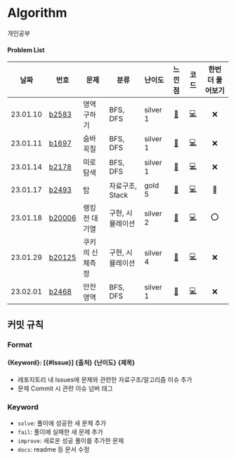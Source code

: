 # Algorithm
개인공부

#### Problem List

| 날짜     | 번호                                             | 문제                | 분류 |난이도|느낀점 |코드 |한번 더 풀어보기|
| -------- | ------------------------------------------------ | ------------------| --------|---| :----: | :-----: | :--: |
| 23.01.10 | [b2583](https://www.acmicpc.net/problem/2583)|영역 구하기|  BFS, DFS |silver 1|[📘](백준/b2583_영역구하기.md)| [💻](백준/b2583_영역구하기.java)|❌|
| 23.01.11 | [b1697](https://www.acmicpc.net/problem/1697)|숨바꼭질| BFS, DFS|silver 1|[📘](백준/b1697_숨바꼭질.md)| [💻](백준/b1697_숨바꼭질.java)|❌|
| 23.01.14 | [b2178](https://www.acmicpc.net/problem/2178)|미로탐색| BFS, DFS|silver 1|[📘](백준/b2178_미로탐색.md)| [💻](백준/b2178_미로탐색.java)|❌|
| 23.01.17 | [b2493](https://www.acmicpc.net/problem/2493)|탑| 자료구조, Stack|gold 5|[📘](백준/b2493_탑.md)| [💻](백준/b2493_탑.java)|🔺|
| 23.01.18 | [b20006](https://www.acmicpc.net/problem/20006)|랭킹전 대기열| 구현, 시뮬레이션|silver 2|[📘](백준/b20006_탑.md)| [💻](백준/b20006_탑.java)|⭕️|
| 23.01.29 | [b20125](https://www.acmicpc.net/problem/20125)|쿠키의 신체측정| 구현, 시뮬레이션|silver 4|[📘](백준/b20125_쿠키의신체측정.md)| [💻](백준/b20125_쿠키의신체측정.java)|❌|
| 23.02.01 | [b2468](https://www.acmicpc.net/problem/2468)|안전영역| BFS, DFS|silver 1|[📘](백준/b2468_안전영역.md)| [💻](백준/b2468_안전영역.java)|❌|

## 커밋 규칙

### Format
#### {Keyword}: [{#Issue}] {출처} {난이도} {제목}
- 레포지토리 내 Issues에 문제와 관련한 자료구조/알고리즘 이슈 추가
- 문제 Commit 시 관련 이슈 넘버 태그 

### Keyword
- `solve`: 풀이에 성공한 새 문제 추가
- `fail`: 풀이에 실패한 새 문제 추가
- `improve`: 새로운 성공 풀이를 추가한 문제
- `docs`: readme 등 문서 수정

